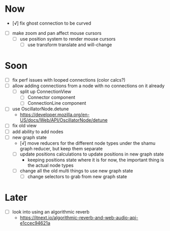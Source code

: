 # Now
- [√] fix ghost connection to be curved
- [ ] make zoom and pan affect mouse cursors
	- [ ] use position system to render mouse cursors
		- [ ] use transform translate and will-change

# Soon
- [ ] fix perf issues with looped connections (color calcs?)
- [ ] allow adding connections from a node with no connections on it already
	- [ ] split up ConnectionView
		- [ ] Connector component
		- [ ] ConnectionLine component
- [ ] use OscillatorNode.detune
	- https://developer.mozilla.org/en-US/docs/Web/API/OscillatorNode/detune
- [ ] fix old view
- [ ] add ability to add nodes
- [ ] new graph state
	- [√] move reducers for the different node types under the shamu graph reducer, but keep them separate
	- [ ] update positions calculations to update positions in new graph state
		- keeping positions state where it is for now, the important thing is the actual node types
	- [ ] change all the old multi things to use new graph state
		- [ ] change selectors to grab from new graph state

# Later
- [ ] look into using an algorithmic reverb
	- https://itnext.io/algorithmic-reverb-and-web-audio-api-e1ccec94621a
